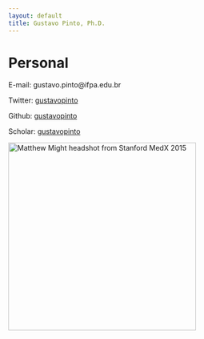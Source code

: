 ```yaml
---
layout: default
title: Gustavo Pinto, Ph.D.
---
```


# Personal

E-mail: gustavo.pinto<span style="display:none">ignorethis</span>@ifpa.edu.br

Twitter: [gustavopinto](https://twitter.com/gustavopinto)

Github: [gustavopinto](https://github.com/gustavopinto)

Scholar: [gustavopinto](https://scholar.google.com/citations?user=dOeggYMAAAAJ&hl=en)


<div class="picture">
   <img style="width: 375px;" alt="Matthew Might headshot from Stanford MedX 2015" src="http://gustavopinto.org/lost+found/ghlp.jpg" />
  </div>
